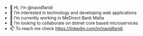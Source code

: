 - 👋 Hi, I’m @navidfaridi
- 👀 I’m interested in technology and developing web applications
- 🌱 I’m currently working in MeDirect Bank Malta
- 💞️ I’m looking to collaborate on dotnet core based microservices
- 📫 To reach me check https://linkedin.com/in/navidfaridi

<!---
navidfaridi/navidfaridi is a ✨ special ✨ repository because its `README.md` (this file) appears on your GitHub profile.
You can click the Preview link to take a look at your changes.
--->
